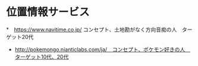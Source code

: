 # 位置情報サービス
*　https://www.navitime.co.jp/ コンセプト、土地勘がなく方向音痴の人　ターゲット20代
* http://pokemongo.nianticlabs.com/ja/　コンセプト、ポケモン好きの人　ターゲット10代、20代
